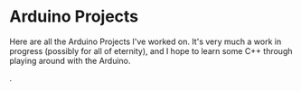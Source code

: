 # Arduino Projects

Here are all the Arduino Projects I've worked on. It's very much a work in progress (possibly for all of eternity), and I hope to learn some C++ through playing around with the Arduino.

.
